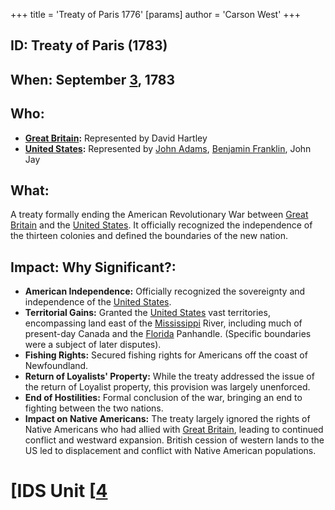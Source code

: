 +++
 title = 'Treaty of Paris 1776'
[params]
	author = 'Carson West'
+++
## ID: Treaty of Paris (1783)

## When: September [3](./../3/), 1783

## Who:
* **[Great Britain](./../great-britain/):** Represented by David Hartley
* **[United States](./../united-states/):** Represented by [John Adams](./../john-adams/), [Benjamin Franklin](./../benjamin-franklin/), John Jay

## What: 
A treaty formally ending the American Revolutionary War between [Great Britain](./../great-britain/) and the [United States](./../united-states/).  It officially recognized the independence of the thirteen colonies and defined the boundaries of the new nation.

## Impact: Why Significant?:
* **American Independence:**  Officially recognized the sovereignty and independence of the [United States](./../united-states/).
* **Territorial Gains:** Granted the [United States](./../united-states/) vast territories, encompassing land east of the [Mississippi](./../mississippi/) River,  including much of present-day Canada and the [Florida](./../florida/) Panhandle.  (Specific boundaries were a subject of later disputes).
* **Fishing Rights:** Secured fishing rights for Americans off the coast of Newfoundland.
* **Return of Loyalists' Property:**  While the treaty addressed the issue of the return of Loyalist property, this provision was largely unenforced.
* **End of Hostilities:** Formal conclusion of the war, bringing an end to fighting between the two nations.
* **Impact on Native Americans:** The treaty largely ignored the rights of Native Americans who had allied with [Great Britain](./../great-britain/), leading to continued conflict and westward expansion.  British cession of western lands to the US led to displacement and conflict with Native American populations.


# [IDS Unit [[4](./../ids-unit-[[4/)
